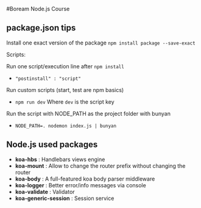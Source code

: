 #Boream Node.js Course

## package.json tips

Install one exact version of the package
`npm install package --save-exact`

Scripts:

Run one script/execution line after `npm install`
- `"postinstall" : "script"`

Run custom scripts (start, test are npm basics)
- `npm run dev`
Where `dev` is the script key

Run the script with NODE_PATH as the project folder with bunyan
- `NODE_PATH=. nodemon index.js | bunyan`

## Node.js used packages
- **koa-hbs** : Handlebars views engine
- **koa-mount** : Allow to change the router prefix without changing the router
- **koa-body** : A full-featured koa body parser middleware
- **koa-logger** : Better error/info messages via console
- **koa-validate** : Validator
- **koa-generic-session** : Session service
